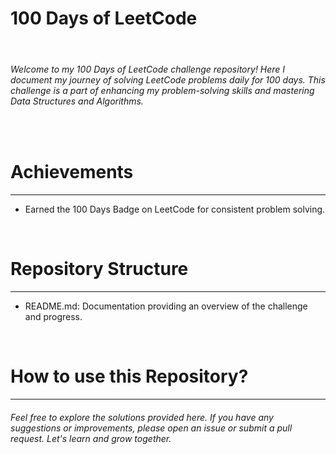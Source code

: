 <h1>100 Days of LeetCode</h1>
<br>
<h6>Welcome to my 100 Days of LeetCode challenge repository! Here I document my journey of solving LeetCode problems daily for 100 days. This challenge is a part of enhancing my problem-solving skills and mastering 
    Data Structures and Algorithms.</h6>
    <br>
    <h1>Achievements</h1>
    <hr>
    <ul>
      <li>Earned the 100 Days Badge on LeetCode for consistent problem solving.</li>
    </ul>
    <br>
    <h1>Repository Structure</h1>
    <hr>
    <ul>
      <li>README.md: Documentation providing an overview of the challenge and progress.</li>
    </ul>
    <br>
    <h1>How to use this Repository?</h1>
    <hr>
    <h6>Feel free to explore the solutions provided here. If you have any suggestions or improvements, please open an issue or submit a pull request. Let's learn and grow together.</h6>
